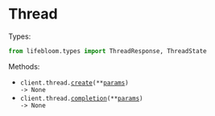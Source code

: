 # Thread

Types:

```python
from lifebloom.types import ThreadResponse, ThreadState
```

Methods:

- <code title="post /initializeThread">client.thread.<a href="./src/lifebloom/resources/thread.py">create</a>(\*\*<a href="src/lifebloom/types/thread_create_params.py">params</a>) -> None</code>
- <code title="post /thread">client.thread.<a href="./src/lifebloom/resources/thread.py">completion</a>(\*\*<a href="src/lifebloom/types/thread_completion_params.py">params</a>) -> None</code>
